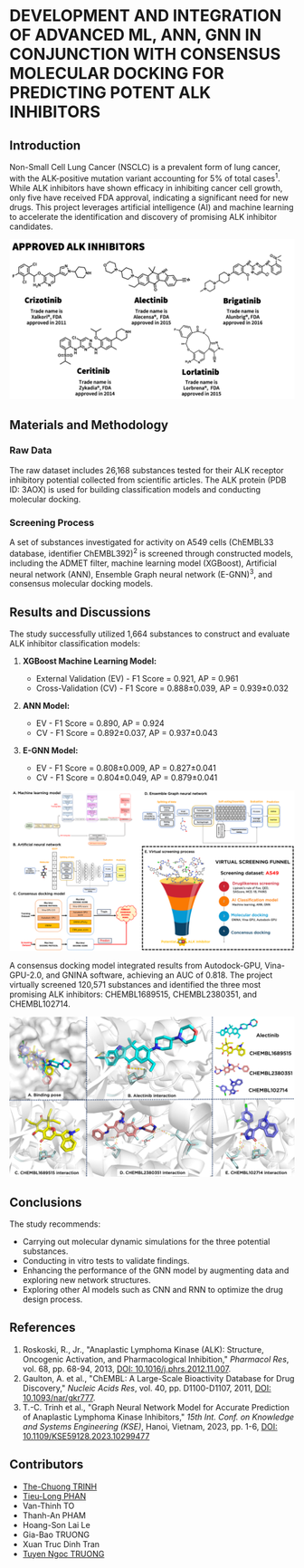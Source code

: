 # DEVELOPMENT AND INTEGRATION OF ADVANCED ML, ANN, GNN IN CONJUNCTION WITH CONSENSUS MOLECULAR DOCKING FOR PREDICTING POTENT ALK INHIBITORS

## Introduction

Non-Small Cell Lung Cancer (NSCLC) is a prevalent form of lung cancer, with the ALK-positive mutation variant accounting for 5% of total cases<sup>1</sup>. While ALK inhibitors have shown efficacy in inhibiting cancer cell growth, only five have received FDA approval, indicating a significant need for new drugs. This project leverages artificial intelligence (AI) and machine learning to accelerate the identification and discovery of promising ALK inhibitor candidates.

![Figure 1. Information about five approved ALK inhibitors](Manuscript_figures/Figure1.png "Information about five approved ALK inhibitors")

## Materials and Methodology

### Raw Data
The raw dataset includes 26,168 substances tested for their ALK receptor inhibitory potential collected from scientific articles. The ALK protein (PDB ID: 3AOX) is used for building classification models and conducting molecular docking.

### Screening Process
A set of substances investigated for activity on A549 cells (ChEMBL33 database, identifier ChEMBL392)<sup>2</sup> is screened through constructed models, including the ADMET filter, machine learning model (XGBoost), Artificial neural network (ANN), Ensemble Graph neural network (E-GNN)<sup>3</sup>, and consensus molecular docking models.

## Results and Discussions

The study successfully utilized 1,664 substances to construct and evaluate ALK inhibitor classification models:

1. **XGBoost Machine Learning Model:**
   - External Validation (EV) - F1 Score = 0.921, AP = 0.961
   - Cross-Validation (CV) - F1 Score = 0.888±0.039, AP = 0.939±0.032

2. **ANN Model:**
   - EV - F1 Score = 0.890, AP = 0.924
   - CV - F1 Score = 0.892±0.037, AP = 0.937±0.043

3. **E-GNN Model:**
   - EV - F1 Score = 0.808±0.009, AP = 0.827±0.041
   - CV - F1 Score = 0.804±0.049, AP = 0.879±0.041

![Figure 2. Implemented models in this study](Manuscript_figures/Figure11.png "Implemented models in this study")

A consensus docking model integrated results from Autodock-GPU, Vina-GPU-2.0, and GNINA software, achieving an AUC of 0.818. The project virtually screened 120,571 substances and identified the three most promising ALK inhibitors: CHEMBL1689515, CHEMBL2380351, and CHEMBL102714.

![Figure 3. Docking analysis of three potential candidates](Manuscript_figures/Figure10.png "Docking analysis of three potential candidates")


## Conclusions

The study recommends:
- Carrying out molecular dynamic simulations for the three potential substances.
- Conducting in vitro tests to validate findings.
- Enhancing the performance of the GNN model by augmenting data and exploring new network structures.
- Exploring other AI models such as CNN and RNN to optimize the drug design process.

## References
1. Roskoski, R., Jr., "Anaplastic Lymphoma Kinase (ALK): Structure, Oncogenic Activation, and Pharmacological Inhibition," *Pharmacol Res*, vol. 68, pp. 68-94, 2013, [DOI: 10.1016/j.phrs.2012.11.007](https://doi.org/10.1016/j.phrs.2012.11.007).
2. Gaulton, A. et al., "ChEMBL: A Large-Scale Bioactivity Database for Drug Discovery," *Nucleic Acids Res*, vol. 40, pp. D1100-D1107, 2011, [DOI: 10.1093/nar/gkr777](https://doi.org/10.1093/nar/gkr777).
3. T.-C. Trinh et al., "Graph Neural Network Model for Accurate Prediction of Anaplastic Lymphoma Kinase Inhibitors," *15th Int. Conf. on Knowledge and Systems Engineering (KSE)*, Hanoi, Vietnam, 2023, pp. 1-6, [DOI: 10.1109/KSE59128.2023.10299477](https://doi.org/10.1109/KSE59128.2023.10299477)

## Contributors

- [The-Chuong TRINH](https://github.com/trinhthechuong)
- [Tieu-Long PHAN](https://github.com/TieuLongPhan)
- Van-Thinh TO
- Thanh-An PHAM
- Hoang-Son Lai Le
- Gia-Bao TRUONG
- Xuan Truc Dinh Tran
- [Tuyen Ngoc TRUONG](http://uphcm.edu.vn/emplinfo.aspx?EmplCode=truongngoctuyen)
